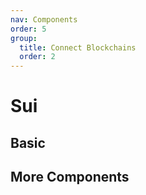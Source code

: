 ```yaml
---
nav: Components
order: 5
group:
  title: Connect Blockchains
  order: 2
---
```


# Sui

## Basic

<code src="./demos/basic.tsx"></code>

## More Components

<code src="./demos/more-components.tsx"></code>
